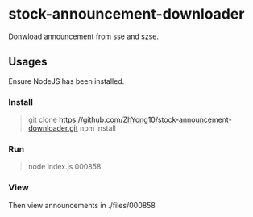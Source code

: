 # stock-announcement-downloader

Donwload announcement from sse and szse.

## Usages

Ensure NodeJS has been installed.

### Install

> git clone https://github.com/ZhYong10/stock-announcement-downloader.git
npm install

### Run

> node index.js 000858

### View
Then view announcements in ./files/000858
